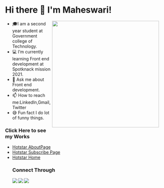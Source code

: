 

 
 <h1>
  <b>Hi there 👋 I'm Maheswari! </b></h1>
 <img src="https://www.google.com/url?sa=i&url=https%3A%2F%2Ftenor.com%2Fsearch%2Fcomputer-work-gifs&psig=AOvVaw2C0pWpc89182U556hk164t&ust=1625293048171000&source=images&cd=vfe&ved=2ahUKEwiU4M3H3sPxAhWR7TgGHZTTAW0QjRx6BAgAEA8" align="right" width="350px" heigth="350px">
 
- 🎓I am a second year student at Government college of Technology. 
- 💻 I’m currently learning Front end development at Spotknack mission 2021.
- 💬 Ask me about Front end development.
- 📫 How to reach me:LinkedIn,Gmail,Twitter
- 😅 Fun fact I do lot of funny things.
<h3>Click Here to see my Works</h3>
<ul>
  <li><a href="https://awesome-brown-ae47f6.netlify.app">Hotstar AboutPage</a></li>
  <li><a href="https://upbeat-shockley-f0dce2.netlify.app">Hotstar Subscribe Page </a></li> 
  <li><a href="https://epic-golick-286ceb.netlify.app">Hotstar Home</a> </li> 
<h3>Connect Through</h3> 
  
  <a href="https://www.linkedin.com/in/maheswari-s-8107761b0">
   <img src="https://img.icons8.com/bubbles/50/000000/linkedin.png"/ align="left">
  </a> 
 <a href="mailto:mahijanu1119@gmail.com"><img src="https://img.icons8.com/bubbles/50/000000/gmail.png"/> 
  </a>
  <a href="https://twitter.com/Maheswa19009887">
 <img src="https://img.icons8.com/bubbles/50/000000/twitter.png"/ align="left">
  </a> 
